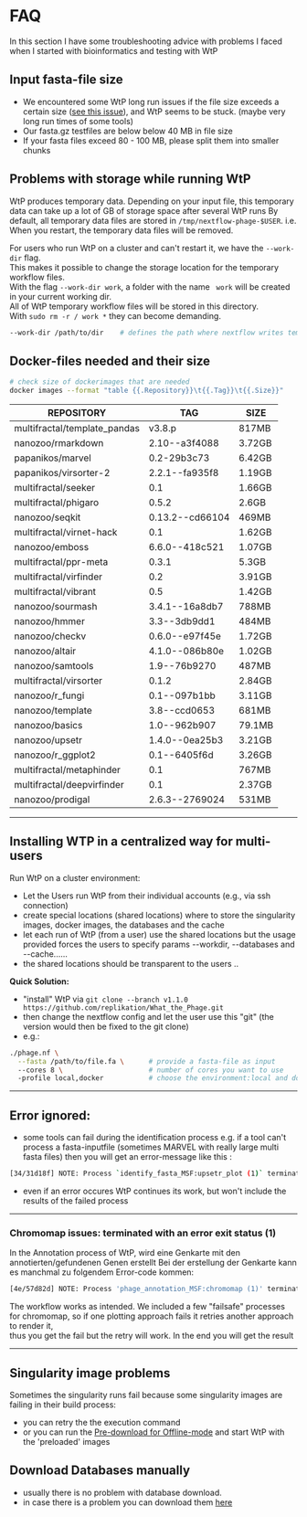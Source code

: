 # FAQ
In this section I have some troubleshooting advice with problems I faced when I started with bioinformatics and testing with WtP


## Input fasta-file size

* We encountered some WtP long run issues if the file size exceeds a certain size ([see this issue](https://github.com/replikation/What_the_Phage/issues/166)), and WtP seems to be stuck. (maybe very long run times of some tools)  
* Our fasta.gz testfiles are below below 40 MB in file size  
* If your fasta files exceed 80 - 100 MB, please split them into smaller chunks  


## Problems with storage while running WtP

WtP produces temporary data.
Depending on your input file, this temporary data can take up a lot of GB of storage space after several WtP runs
By default, all temporary data files are stored in `/tmp/nextflow-phage-$USER`. i.e. When you restart, the temporary data files will be removed.

For users who run WtP on a cluster and can't restart it, we have the `--work-dir` flag.  
This makes it possible to change the storage location for the temporary workflow files.  
With the flag `--work-dir work`, a folder with the name ` work` will be created in your current working dir.  
All of WtP temporary workflow files will be stored in this directory.  
With `sudo rm -r / work *` they can become demanding. 


```bash
--work-dir /path/to/dir    # defines the path where nextflow writes temporary files, default: '/tmp/nextflow-phage-$USER'
```


## Docker-files needed and their size

```bash
# check size of dockerimages that are needed
docker images --format "table {{.Repository}}\t{{.Tag}}\t{{.Size}}"
```


|REPOSITORY|TAG|SIZE|  
|-|-|-|  
|multifractal/template_pandas|v3.8.p|817MB|  
|nanozoo/rmarkdown|2.10--a3f4088|3.72GB|  
|papanikos/marvel|0.2-29b3c73|6.42GB|  
|papanikos/virsorter-2|2.2.1--fa935f8|1.19GB|  
|multifractal/seeker|0.1|1.66GB|  
|multifractal/phigaro|0.5.2|2.6GB|  
|nanozoo/seqkit|0.13.2--cd66104|469MB|  
|multifractal/virnet-hack|0.1|1.62GB|  
|nanozoo/emboss|6.6.0--418c521|1.07GB|  
|multifractal/ppr-meta|0.3.1|5.3GB|  
|multifractal/virfinder|0.2|3.91GB| 
|multifractal/vibrant|0.5|1.42GB|  
|nanozoo/sourmash|3.4.1--16a8db7|788MB|  
|nanozoo/hmmer|3.3--3db9dd1|484MB|  
|nanozoo/checkv|0.6.0--e97f45e|1.72GB|   
|nanozoo/altair|4.1.0--086b80e|1.02GB|  
|nanozoo/samtools|1.9--76b9270|487MB|  
|multifractal/virsorter|0.1.2|2.84GB|  
|nanozoo/r_fungi|0.1--097b1bb|3.11GB|  
|nanozoo/template|3.8--ccd0653|681MB|  
|nanozoo/basics|1.0--962b907|79.1MB|  
|nanozoo/upsetr|1.4.0--0ea25b3|3.21GB|  
|nanozoo/r_ggplot2|0.1--6405f6d|3.26GB|  
|multifractal/metaphinder|0.1|767MB|  
|multifractal/deepvirfinder|0.1|2.37GB|  
|nanozoo/prodigal|2.6.3--2769024|531MB|  


-----------------------------------


## Installing WTP in a centralized way for multi-users

Run WtP on a cluster environment:  

* Let the Users run WtP from their individual accounts (e.g., via ssh connection)  
* create special locations (shared locations) where to store the singularity images, docker images, the databases and the cache  
* let each run of WtP (from a user) use the shared locations but the usage provided forces the users to specify params --workdir, --databases and --cache......
* the shared locations should be transparent to the users .. 

 
**Quick Solution:** 

* "install" WtP via `git clone --branch v1.1.0 https://github.com/replikation/What_the_Phage.git`
* then change the nextflow config and let the user use this "git"  (the version would then be fixed to the git clone)
* e.g.:
````bash
./phage.nf \
  --fasta /path/to/file.fa \      # provide a fasta-file as input
  --cores 8 \                     # number of cores you want to use
  -profile local,docker           # choose the environment:local and docker
````
-----------------------------------

## Error ignored:

* some tools can fail during the identification process e.g. if a tool can't process a fasta-inputfile (sometimes MARVEL with really large multi fasta files)
then you will get an error-message like this :

```bash
[34/31d18f] NOTE: Process `identify_fasta_MSF:upsetr_plot (1)` terminated with an error exit status (1) -- Error is ignored
```

* even if an error occures WtP continues its work, but won't include the results of the failed process

-----------------------------------

### Chromomap issues: terminated with an error exit status (1)

In the Annotation process of WtP, wird eine Genkarte mit den annotierten/gefundenen Genen erstellt
Bei der erstellung der Genkarte kann es manchmal zu folgendem Error-code kommen:


```bash
[4e/57d82d] NOTE: Process 'phage_annotation_MSF:chromomap (1)' terminated with an error exit status (1) -- Execution is retried (1)
```

The workflow works as intended. We included a few "failsafe" processes for chromomap, so if one plotting approach fails it retries another approach to render it,  
thus you get the fail but the retry will work.
In the end you will get the result

-----------------------------------

## Singularity image problems 

Sometimes the singularity runs fail because some singularity images are failing in their build process:   

* you can retry the the execution command  
* or you can run the [Pre-download for Offline-mode](https://mult1fractal.github.io/wtp-documentation/Workflow-execution/commands/#pre-download-for-offline-mode) and start WtP with the 'preloaded' images  



## Download Databases manually

* usually there is no problem with database download.
* in case there is a problem you can download them [here](https://osf.io/wtfrc/)
